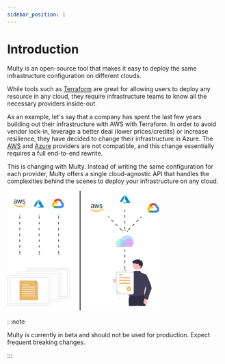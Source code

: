 ```yaml
---
sidebar_position: 1
---
```


# Introduction

Multy is an open-source tool that makes it easy to deploy the same infrastructure configuration on different clouds.

While tools such as [Terraform](https://www.terraform.io) are great for allowing users to deploy any resource in any cloud, they require infrastructure teams to know all the necessary providers inside-out.

As an example, let's say that a company has spent the last few years building out their infrastructure with AWS with Terraform. In order to avoid vendor lock-in, leverage a better deal (lower prices/credits) or increase resilience, they have decided to change their infrastructure in Azure. The [AWS](https://registry.terraform.io/providers/hashicorp/aws/latest/docs) and [Azure](https://registry.terraform.io/providers/hashicorp/azurerm/latest/docs) providers are not compatible, and this change essentially requires a full end-to-end rewrite.

This is changing with Multy. Instead of writing the same configuration for each provider, Multy offers a single cloud-agnostic API that handles the complexities behind the scenes to deploy your infrastructure on any cloud.

<!-- <p align="center">
  <img src="assets/multy-cloud.svg" alt="" width="500" />
</p> -->

<div className="fullsize">

![multycloud](assets/multy-cloud.svg)

</div>

:::note

Multy is currently in beta and should not be used for production. Expect frequent breaking changes. 

:::
